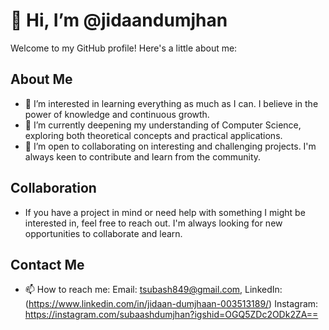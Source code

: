 # 👋 Hi, I’m @jidaandumjhan

Welcome to my GitHub profile! Here's a little about me:

## About Me
- 👀 I’m interested in learning everything as much as I can. I believe in the power of knowledge and continuous growth.
- 🌱 I’m currently deepening my understanding of Computer Science, exploring both theoretical concepts and practical applications.
- 💞️ I’m open to collaborating on interesting and challenging projects. I'm always keen to contribute and learn from the community.

## Collaboration
- If you have a project in mind or need help with something I might be interested in, feel free to reach out. I'm always looking for new opportunities to collaborate and learn.

## Contact Me
- 📫 How to reach me: Email: tsubash849@gmail.com, LinkedIn: (https://www.linkedin.com/in/jidaan-dumjhaan-003513189/) Instagram: https://instagram.com/subaashdumjhan?igshid=OGQ5ZDc2ODk2ZA==


